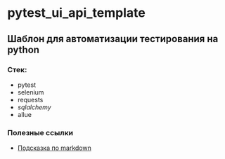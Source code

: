 # pytest_ui_api_template

## Шаблон для автоматизации тестирования на python

### Стек:
- pytest
- selenium
- requests
- _sqlalchemy_
- allue

### Полезные ссылки
- [Подсказка по markdown](https://www.markdownguide.org/basic-syntax/)